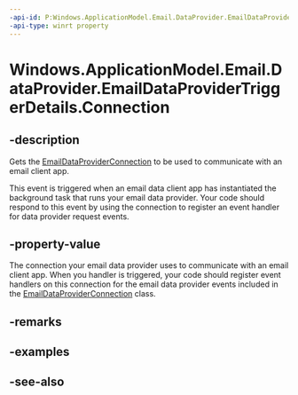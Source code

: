 ```yaml
---
-api-id: P:Windows.ApplicationModel.Email.DataProvider.EmailDataProviderTriggerDetails.Connection
-api-type: winrt property
---
```


<!-- Property syntax
public Windows.ApplicationModel.Email.DataProvider.EmailDataProviderConnection Connection { get; }
-->

# Windows.ApplicationModel.Email.DataProvider.EmailDataProviderTriggerDetails.Connection

## -description
Gets the [EmailDataProviderConnection](emaildataproviderconnection.md) to be used to communicate with an email client app.

This event is triggered when an email data client app has instantiated the background task that runs your email data provider. Your code should respond to this event by using the connection to register an event handler for data provider request events.

## -property-value
The connection your email data provider uses to communicate with an email client app. When you handler is triggered, your code should register event handlers on this connection for the email data provider events included in the [EmailDataProviderConnection](emaildataproviderconnection.md) class.

## -remarks

## -examples

## -see-also
